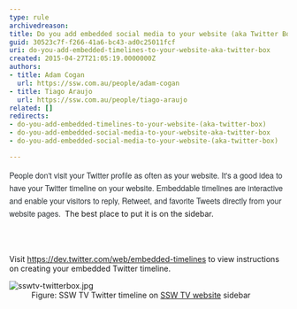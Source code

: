 ```yaml
---
type: rule
archivedreason: 
title: Do you add embedded social media to your website (aka Twitter Box)?
guid: 30523c7f-f266-41a6-bc43-ad0c25011fcf
uri: do-you-add-embedded-timelines-to-your-website-aka-twitter-box
created: 2015-04-27T21:05:19.0000000Z
authors:
- title: Adam Cogan
  url: https://ssw.com.au/people/adam-cogan
- title: Tiago Araujo
  url: https://ssw.com.au/people/tiago-araujo
related: []
redirects:
- do-you-add-embedded-timelines-to-your-website-(aka-twitter-box)
- do-you-add-embedded-social-media-to-your-website-aka-twitter-box
- do-you-add-embedded-social-media-to-your-website-(aka-twitter-box)

---
```



<p><span style="color&#58;#292f33;font-family&#58;'gotham narrow ssm', 'helvetica neue', helvetica;font-size&#58;14px;line-height&#58;23.1000003814697px;background-color&#58;#fefefe;"><span style="color&#58;#292f33;font-family&#58;'gotham narrow ssm', 'helvetica neue', helvetica;font-size&#58;14px;line-height&#58;23.1000003814697px;background-color&#58;#fefefe;">People don't visit your Twitter profile as often as your website. It's a good idea to have your Twitter timeline on your website.&#160;Embeddable timelines are interactive and enable your visitors to reply, Retweet, and favorite Tweets directly from your website&#160;pages.&#160;</span></span>​ The best place to put it is on the sidebar.</p>
<br><excerpt class='endintro'></excerpt><br>
<p>Visit <a href="https&#58;//dev.twitter.com/web/embedded-timelines" target="_blank">https&#58;//dev.twitter.com/web/embedded-timelines​</a> to view instructions on creating your embedded Twitter timeline.</p><dl class="image"><dt>​​​<img src="/Communication/RulesToBetterSocialNetworking/PublishingImages/sswtv-twitterbox.jpg" alt="sswtv-twitterbox.jpg" /></dt><dd>Figure&#58; SSW TV Twitter timeline on 
      <a href="http&#58;//tv.ssw.com/" target="_blank">SSW TV website</a> sidebar</dd></dl>


